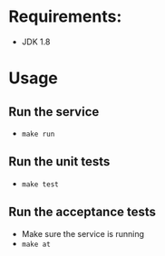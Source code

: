 # Requirements:
- JDK 1.8

# Usage

## Run the service
- `make run`

## Run the unit tests
- `make test`

## Run the acceptance tests
- Make sure the service is running
- `make at`
